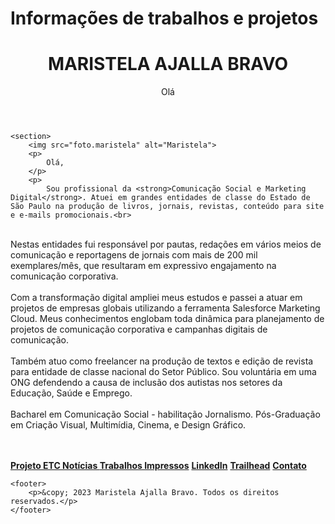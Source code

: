 # Informações de trabalhos e projetos
<!DOCTYPE html>
<html lang="por">
<head>
    <meta charset="UTF-8">
    <meta name="viewport" content="width=device-width, initial-scale=1.0">
    <title>Maristela - Site Pessoal</title>
        <header>
        <h1>MARISTELA AJALLA BRAVO</h1>
        <p>Olá</p>
    </header>

    <section>
        <img src="foto.maristela" alt="Maristela">
        <p>
            Olá,
        </p>
        <p>
            Sou profissional da <strong>Comunicação Social e Marketing Digital</strong>. Atuei em grandes entidades de classe do Estado de São Paulo na produção de livros, jornais, revistas, conteúdo para site e e-mails promocionais.<br>
<br>
Nestas entidades fui responsável por pautas, redações em vários meios de comunicação e reportagens de jornais com mais de 200 mil exemplares/mês, que resultaram em expressivo engajamento na comunicação corporativa.<br>
<br>
Com a transformação digital ampliei meus estudos e passei a atuar em projetos de empresas globais utilizando a ferramenta Salesforce Marketing Cloud. Meus conhecimentos englobam toda dinâmica para planejamento de projetos de comunicação corporativa e campanhas digitais de comunicação.<br>
<br>
Também atuo como freelancer na produção de textos e edição de revista para entidade de classe nacional do Setor Público. Sou voluntária em uma ONG defendendo a causa de inclusão dos autistas nos setores da Educação, Saúde e Emprego.<br>
<br>
Bacharel em Comunicação Social - habilitação Jornalismo. Pós-Graduação em Criação Visual, Multimídia, Cinema, e Design Gráfico. 
        </p>
<br>
<br>
        <div class="social-links">
            <a href="https://www.etcnoticias.com.br/" target="_blank"><strong>Projeto ETC Notícias </strong></a>
            <a href="https://www.clippings.me/users/ajallamaristela" target="_blank"><strong>Trabalhos Impressos</strong></a>
            <a href="https://www.linkedin.com/in/maristelaajallabravo/" target="_blank"><strong>LinkedIn</strong></a>
            <a href="https://trailblazer.me/id/ajallabravo/" target="_blank"><strong>Trailhead</strong></a>
            <a href="" target="_blank"><strong>Contato</strong></a>
            <!-- fim dos links -->
        </div>
    </section>

    <footer>
        <p>&copy; 2023 Maristela Ajalla Bravo. Todos os direitos reservados.</p>
    </footer>

</body>
</html>
